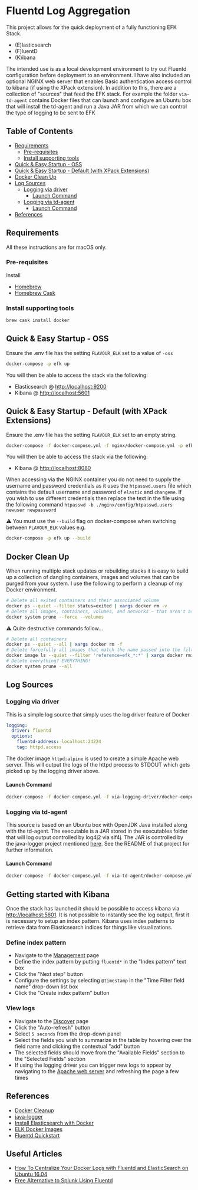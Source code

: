 # Fluentd Log Aggregation

This project allows for the quick deployment of a fully functioning EFK Stack.
- (E)lasticsearch
- (F)luentD
- (K)ibana

The intended use is as a local development environment to try out Fluentd configuration before deployment to an environment.
I have also included an optional NGINX web server that enables Basic authentication access control to kibana (if using
the XPack extension). In addition to this, there are a collection of "sources" that feed the EFK stack. For example the
folder `via-td-agent` contains Docker files that can launch and configure an Ubuntu box that will install the td-agent
and run a Java JAR from which we can control the type of logging to be sent to EFK

## Table of Contents

<!-- toc -->

- [Requirements](#requirements)
  * [Pre-requisites](#pre-requisites)
  * [Install supporting tools](#install-supporting-tools)
- [Quick & Easy Startup - OSS](#quick--easy-startup---oss)
- [Quick & Easy Startup - Default (with XPack Extensions)](#quick--easy-startup---default-with-xpack-extensions)
- [Docker Clean Up](#docker-clean-up)
- [Log Sources](#log-sources)
  * [Logging via driver](#logging-via-driver)
    + [Launch Command](#launch-command)
  * [Logging via td-agent](#logging-via-td-agent)
    + [Launch Command](#launch-command-1)
- [References](#references)

<!-- tocstop -->

## Requirements
All these instructions are for macOS only.

### Pre-requisites
Install
- [Homebrew](https://docs.brew.sh/Installation.html)
- [Homebrew Cask](https://caskroom.github.io/)

### Install supporting tools
```bash
brew cask install docker
```

## Quick & Easy Startup - OSS

Ensure the .env file has the setting `FLAVOUR_ELK` set to a value of `-oss`

```bash
docker-compose -p efk up
```

You will then be able to access the stack via the following:
- Elasticsearch @ [http://localhost:9200](http://localhost:9200)
- Kibana @ [http://localhost:5601](http://localhost:5601)

## Quick & Easy Startup - Default (with XPack Extensions)

Ensure the .env file has the setting `FLAVOUR_ELK` set to an empty string.

```bash
docker-compose -f docker-compose.yml -f nginx/docker-compose.yml -p efk up
```

You will then be able to access the stack via the following:
- Kibana @ [http://localhost:8080](http://localhost:8080)

When accessing via the NGINX container you do not need to supply the username and password credentials as it uses the 
`htpasswd.users` file which contains the default username and password of `elastic` and `changeme`. If you wish to use
different credentials then replace the text in the file using the following command 
`htpasswd -b ./nginx/config/htpasswd.users newuser newpassword`

:warning: You must use the `--build` flag on docker-compose when switching between `FLAVOUR_ELK` values e.g.
```bash
docker-compose -p efk up --build
```

## Docker Clean Up
When running multiple stack updates or rebuilding stacks it is easy to build up a collection of dangling containers,
images and volumes that can be purged from your system. I use the following to perform a cleanup of my Docker environment.

```bash
# Delete all exited containers and their associated volume
docker ps --quiet --filter status=exited | xargs docker rm -v
# Delete all images, containers, volumes, and networks — that aren't associated with a container
docker system prune --force --volumes
```

:warning: Quite destructive commands follow...
```bash
# Delete all containers
docker ps --quiet --all | xargs docker rm -f
# Delete forcefully all images that match the name passed into the filter e.g. efk_*
docker image ls --quiet --filter 'reference=efk_*:*' | xargs docker rmi -f
# Delete everything? EVERYTHING!
docker system prune --all
```

## Log Sources

### Logging via driver
This is a simple log source that simply uses the log driver feature of Docker

```yaml
logging:
  driver: fluentd
  options:
    fluentd-address: localhost:24224
    tag: httpd.access
```

The docker image `httpd:alpine` is used to create a simple Apache web server. This will output the logs of the httpd 
process to STDOUT which gets picked up by the logging driver above.

#### Launch Command
```bash
docker-compose -f docker-compose.yml -f via-logging-driver/docker-compose.yml -p efk up
```

### Logging via td-agent
This source is based on an Ubuntu box with OpenJDK Java installed along with the td-agent. The executable is a JAR stored
in the executables folder that will log output controlled by log4j2 via slf4j. The JAR is controlled by the java-logger
project mentioned [here](#references). See the README of that project for further information.

#### Launch Command
```bash
docker-compose -f docker-compose.yml -f via-td-agent/docker-compose.yml -p efk up
```

## Getting started with Kibana
Once the stack has launched it should be possible to access kibana via [http://localhost:5601](http://localhost:5601).
It is not possible to instantly see the log output, first it is necessary to setup an index pattern. Kibana uses index
patterns to retrieve data from Elasticsearch indices for things like visualizations.

### Define index pattern
- Navigate to the [Management](http://localhost:5601/app/kibana#/management/kibana/index?_g=()) page
- Define the index pattern by putting `fluentd*` in the "Index pattern" text box
- Click the "Next step" button
- Configure the settings by selecting `@timestamp` in the "Time Filter field name" drop-down list box
- Click the "Create index pattern" button

### View logs
- Navigate to the [Discover](http://localhost:5601/app/kibana#/discover?_g=()) page
- Click the "Auto-refresh" button
- Select `5 seconds` from the drop-down panel
- Select the fields you wish to summarize in the table by hovering over the field name and clicking the contextual "add"
button
- The selected fields should move from the "Available Fields" section to the "Selected Fields" section
- If using the logging driver you can trigger new logs to appear by navigating to the [Apache web server](http://localhost)
and refreshing the page a few times

## References
- [Docker Cleanup](https://www.digitalocean.com/community/tutorials/how-to-remove-docker-images-containers-and-volumes)
- [java-logger](https://github.com/DeploymentKing/java-logger)
- [Install Elasticsearch with Docker](https://www.elastic.co/guide/en/elasticsearch/reference/current/docker.html)
- [ELK Docker Images](https://www.docker.elastic.co/)
- [Fluentd Quickstart](https://docs.fluentd.org/v1.0/articles/quickstart)

## Useful Articles
- [How To Centralize Your Docker Logs with Fluentd and ElasticSearch on Ubuntu 16.04](https://www.digitalocean.com/community/tutorials/how-to-centralize-your-docker-logs-with-fluentd-and-elasticsearch-on-ubuntu-16-04)
- [Free Alternative to Splunk Using Fluentd](https://docs.fluentd.org/v1.0/articles/free-alternative-to-splunk-by-fluentd)
